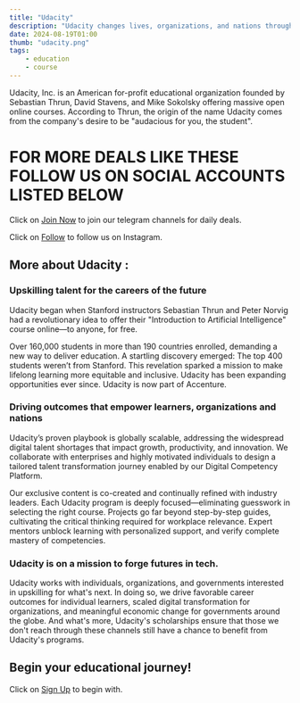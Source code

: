 ```yaml
---
title: "Udacity"
description: "Udacity changes lives, organizations, and nations through digital upskilling, developing the edge you need to conquer what's next."
date: 2024-08-19T01:00
thumb: "udacity.png"
tags: 
    - education
    - course
---
```


Udacity, Inc. is an American for-profit educational organization founded by Sebastian Thrun, David Stavens, and Mike Sokolsky offering massive open online courses. According to Thrun, the origin of the name Udacity comes from the company's desire to be "audacious for you, the student".

# FOR MORE DEALS LIKE THESE FOLLOW US ON SOCIAL ACCOUNTS LISTED BELOW

Click on [Join Now](https://telegram.me/thecheapstore1 "Join Now Link") to join our telegram channels for daily deals.

Click on [Follow](https://www.instagram.com/tcs.offers/ "Follow Link") to follow us on Instagram.

## More about Udacity :

### Upskilling talent for the careers of the future

Udacity began when Stanford instructors Sebastian Thrun and Peter Norvig had a revolutionary idea to offer their "Introduction to Artificial Intelligence" course online—to anyone, for free.

Over 160,000 students in more than 190 countries enrolled, demanding a new way to deliver education. A startling discovery emerged: The top 400 students weren’t from Stanford. This revelation sparked a mission to make lifelong learning more equitable and inclusive. Udacity has been expanding opportunities ever since. Udacity is now part of Accenture.

### Driving outcomes that empower learners, organizations and nations

Udacity’s proven playbook is globally scalable, addressing the widespread digital talent shortages that impact growth, productivity, and innovation. We collaborate with enterprises and highly motivated individuals to design a tailored talent transformation journey enabled by our Digital Competency Platform.

Our exclusive content is co-created and continually refined with industry leaders. Each Udacity program is deeply focused—eliminating guesswork in selecting the right course. Projects go far beyond step-by-step guides, cultivating the critical thinking required for workplace relevance. Expert mentors unblock learning with personalized support, and verify complete mastery of competencies.

### Udacity is on a mission to forge futures in tech.

Udacity works with individuals, organizations, and governments interested in upskilling for what's next. In doing so, we drive favorable career outcomes for individual learners, scaled digital transformation for organizations, and meaningful economic change for governments around the globe. And what's more, Udacity's scholarships ensure that those we don't reach through these channels still have a chance to benefit from Udacity's programs.

## Begin your educational journey!

Click on [Sign Up](https://clnk.in/u1Yj "Sign Up Link") to begin with.